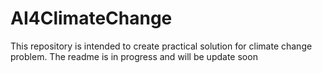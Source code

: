 # AI4ClimateChange
This repository is intended to create practical solution for climate change problem. The readme is in progress and will be update soon 
